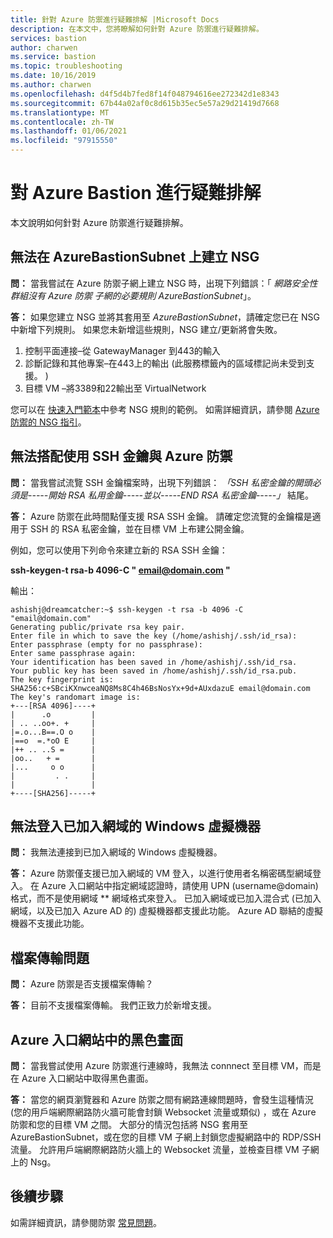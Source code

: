 ```yaml
---
title: 針對 Azure 防禦進行疑難排解 |Microsoft Docs
description: 在本文中，您將瞭解如何針對 Azure 防禦進行疑難排解。
services: bastion
author: charwen
ms.service: bastion
ms.topic: troubleshooting
ms.date: 10/16/2019
ms.author: charwen
ms.openlocfilehash: d4f5d4b7fed8f14f048794616ee272342d1e8343
ms.sourcegitcommit: 67b44a02af0c8d615b35ec5e57a29d21419d7668
ms.translationtype: MT
ms.contentlocale: zh-TW
ms.lasthandoff: 01/06/2021
ms.locfileid: "97915550"
---
```

# <a name="troubleshoot-azure-bastion"></a>對 Azure Bastion 進行疑難排解

本文說明如何針對 Azure 防禦進行疑難排解。

## <a name="unable-to-create-an-nsg-on-azurebastionsubnet"></a><a name="nsg"></a>無法在 AzureBastionSubnet 上建立 NSG

**問：** 當我嘗試在 Azure 防禦子網上建立 NSG 時，出現下列錯誤：「 *網路安全性群組沒有 Azure 防禦 <NSG name> 子網的必要規則 AzureBastionSubnet*」。

**答：** 如果您建立 NSG 並將其套用至 *AzureBastionSubnet*，請確定您已在 NSG 中新增下列規則。 如果您未新增這些規則，NSG 建立/更新將會失敗。

1. 控制平面連接–從 GatewayManager 到443的輸入
2. 診斷記錄和其他專案–在443上的輸出 (此服務標籤內的區域標記尚未受到支援。 ) 
3. 目標 VM –將3389和22輸出至 VirtualNetwork

您可以在 [快速入門範本](https://github.com/Azure/azure-quickstart-templates/tree/master/101-azure-bastion-nsg)中參考 NSG 規則的範例。
如需詳細資訊，請參閱 [Azure 防禦的 NSG 指引](bastion-nsg.md)。

## <a name="unable-to-use-my-ssh-key-with-azure-bastion"></a><a name="sshkey"></a>無法搭配使用 SSH 金鑰與 Azure 防禦

**問：** 當我嘗試流覽 SSH 金鑰檔案時，出現下列錯誤： *「SSH 私密金鑰的開頭必須是-----開始 RSA 私用金鑰-----並以-----END RSA 私密金鑰-----」* 結尾。

**答：** Azure 防禦在此時間點僅支援 RSA SSH 金鑰。 請確定您流覽的金鑰檔是適用于 SSH 的 RSA 私密金鑰，並在目標 VM 上布建公開金鑰。 

例如，您可以使用下列命令來建立新的 RSA SSH 金鑰：

**ssh-keygen-t rsa-b 4096-C " email@domain.com "**

輸出：

```
ashishj@dreamcatcher:~$ ssh-keygen -t rsa -b 4096 -C "email@domain.com"
Generating public/private rsa key pair.
Enter file in which to save the key (/home/ashishj/.ssh/id_rsa):
Enter passphrase (empty for no passphrase):
Enter same passphrase again:
Your identification has been saved in /home/ashishj/.ssh/id_rsa.
Your public key has been saved in /home/ashishj/.ssh/id_rsa.pub.
The key fingerprint is:
SHA256:c+SBciKXnwceaNQ8Ms8C4h46BsNosYx+9d+AUxdazuE email@domain.com
The key's randomart image is:
+---[RSA 4096]----+
|      .o         |
| .. ..oo+. +     |
|=.o...B==.O o    |
|==o  =.*oO E     |
|++ .. ..S =      |
|oo..   + =       |
|...     o o      |
|         . .     |
|                 |
+----[SHA256]-----+
```

## <a name="unable-to-sign-in-to-my-windows-domain-joined-virtual-machine"></a><a name="domain"></a>無法登入已加入網域的 Windows 虛擬機器

**問：** 我無法連接到已加入網域的 Windows 虛擬機器。

**答：** Azure 防禦僅支援已加入網域的 VM 登入，以進行使用者名稱密碼型網域登入。 在 Azure 入口網站中指定網域認證時，請使用 UPN (username@domain) 格式，而不是使用網域 *\* 網域格式來登入。 已加入網域或已加入混合式 (已加入網域，以及已加入 Azure AD 的) 虛擬機器都支援此功能。 Azure AD 聯結的虛擬機器不支援此功能。

## <a name="file-transfer-issues"></a><a name="filetransfer"></a>檔案傳輸問題

**問：** Azure 防禦是否支援檔案傳輸？

**答：** 目前不支援檔案傳輸。 我們正致力於新增支援。

## <a name="black-screen-in-the-azure-portal"></a><a name="blackscreen"></a>Azure 入口網站中的黑色畫面

**問：** 當我嘗試使用 Azure 防禦進行連線時，我無法 connnect 至目標 VM，而是在 Azure 入口網站中取得黑色畫面。

**答：** 當您的網頁瀏覽器和 Azure 防禦之間有網路連線問題時，會發生這種情況 (您的用戶端網際網路防火牆可能會封鎖 Websocket 流量或類似) ，或在 Azure 防禦和您的目標 VM 之間。 大部分的情況包括將 NSG 套用至 AzureBastionSubnet，或在您的目標 VM 子網上封鎖您虛擬網路中的 RDP/SSH 流量。 允許用戶端網際網路防火牆上的 Websocket 流量，並檢查目標 VM 子網上的 Nsg。

## <a name="next-steps"></a>後續步驟

如需詳細資訊，請參閱防禦 [常見問題](bastion-faq.md)。

